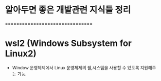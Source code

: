 # 알아두면 좋은 개발관련 지식들 정리
===============================


# wsl2 (Windows Subsystem for Linux2)
- Window 운영체제에서 Linux 운영체제의 쉘,시스템을 사용할 수 있도록 지원해주는 기능.
 
